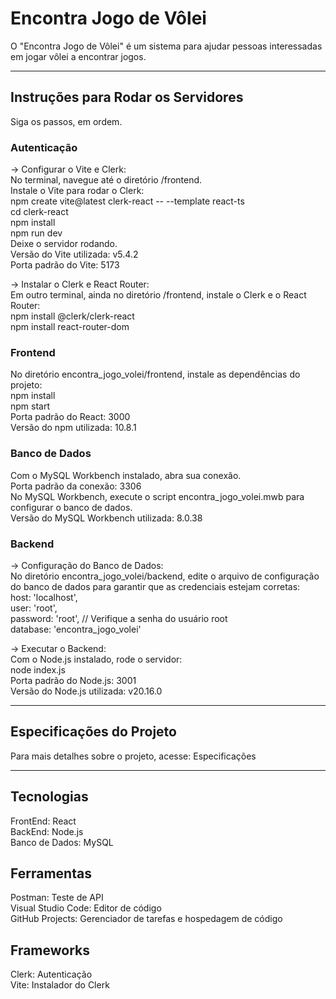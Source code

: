 # Encontra Jogo de Vôlei  
O "Encontra Jogo de Vôlei" é um sistema para ajudar pessoas interessadas em jogar vôlei a encontrar jogos.  

--------------------------------------------------

## Instruções para Rodar os Servidores  
Siga os passos, em ordem.

### Autenticação  
-> Configurar o Vite e Clerk:  
No terminal, navegue até o diretório /frontend.  
Instale o Vite para rodar o Clerk:  
    npm create vite@latest clerk-react -- --template react-ts  
    cd clerk-react  
    npm install  
    npm run dev  
Deixe o servidor rodando.  
Versão do Vite utilizada: v5.4.2  
Porta padrão do Vite: 5173  

-> Instalar o Clerk e React Router:  
Em outro terminal, ainda no diretório /frontend, instale o Clerk e o React Router:  
    npm install @clerk/clerk-react  
    npm install react-router-dom  

### Frontend  
No diretório encontra_jogo_volei/frontend, instale as dependências do projeto:  
    npm install  
    npm start  
Porta padrão do React: 3000  
Versão do npm utilizada: 10.8.1  

### Banco de Dados  
Com o MySQL Workbench instalado, abra sua conexão.  
Porta padrão da conexão: 3306  
No MySQL Workbench, execute o script encontra_jogo_volei.mwb para configurar o banco de dados.  
Versão do MySQL Workbench utilizada: 8.0.38  

### Backend  
-> Configuração do Banco de Dados:  
No diretório encontra_jogo_volei/backend, edite o arquivo de configuração do banco de dados para garantir que as credenciais estejam corretas:  
    host: 'localhost',  
    user: 'root',  
    password: 'root', // Verifique a senha do usuário root  
    database: 'encontra_jogo_volei'  

-> Executar o Backend:  
Com o Node.js instalado, rode o servidor:  
    node index.js  
Porta padrão do Node.js: 3001  
Versão do Node.js utilizada: v20.16.0  

--------------------------------------------------

## Especificações do Projeto  
Para mais detalhes sobre o projeto, acesse: Especificações  

--------------------------------------------------

## Tecnologias  
FrontEnd: React  
BackEnd: Node.js  
Banco de Dados: MySQL  

## Ferramentas  
Postman: Teste de API  
Visual Studio Code: Editor de código  
GitHub Projects: Gerenciador de tarefas e hospedagem de código  

## Frameworks  
Clerk: Autenticação  
Vite: Instalador do Clerk  